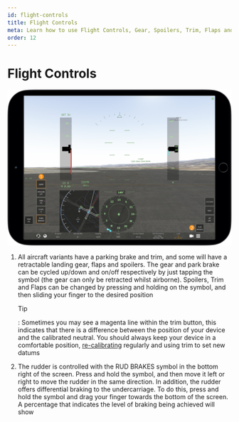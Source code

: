 ```yaml
---
id: flight-controls
title: Flight Controls
meta: Learn how to use Flight Controls, Gear, Spoilers, Trim, Flaps and Brakes in Infinite Flight.
order: 12
---
```


# Flight Controls

![Flight Controls](_images/manual/frames/flight-controls.png)



1. All aircraft variants have a parking brake and trim, and some will have a retractable landing gear, flaps and spoilers. The gear and park brake can be cycled up/down and on/off respectively by just tapping the symbol (the gear can only be retracted whilst airborne). Spoilers, Trim and Flaps can be changed by pressing and holding on the symbol, and then sliding your finger to the desired position

   

   Tip

   : Sometimes you may see a magenta line within the trim button, this indicates that there is a difference between the position of your device and the calibrated neutral. You should always keep your device in a comfortable position, [re-calibrating](/guide/getting-started-guide/pilot-user-interface/calibration) regularly and using trim to set new datums

    

2. The rudder is controlled with the RUD BRAKES symbol in the bottom right of the screen. Press and hold the symbol, and then move it left or right to move the rudder in the same direction. In addition, the rudder offers differential braking to the undercarriage. To do this, press and hold the symbol and drag your finger towards the bottom of the screen. A percentage that indicates the level of braking being achieved will show

